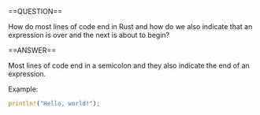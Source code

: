 ==QUESTION==

How do most lines of code end in Rust and how do we also
indicate that an expression is over and the next is about to begin?

==ANSWER==

Most lines of code end in a semicolon
and they also indicate the end of an expression.

Example:

```rust
println!("Hello, world!");
```
